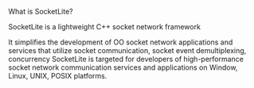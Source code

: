 What is SocketLite?

SocketLite is a lightweight C++ socket network framework

It simplifies the development of OO socket network applications and
services that utilize socket communication, socket event demultiplexing, concurrency
SocketLite is targeted for developers of high-performance socket network communication
services and applications on Window, Linux, UNIX, POSIX platforms.
